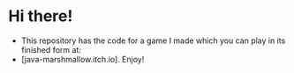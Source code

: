 # Hi there!
- This repository has the code for a game I made which you can play in its finished form at:
- [java-marshmallow.itch.io].
Enjoy!
